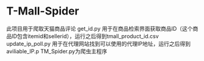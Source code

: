 # T-Mall-Spider
此项目用于爬取天猫商品评论
get_id.py 用于在商品检索界面获取商品ID（这个商品ID包含itemid和sellerid），运行之后得到tmall_product_id.csv
update_ip_poll.py 用于在代理网站找到可以使用的代理IP地址，运行之后得到aviliable_IP.p
TM_Spider.py为爬虫主程序
